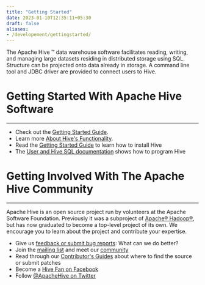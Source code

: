 ```yaml
---
title: "Getting Started"
date: 2023-01-10T12:35:11+05:30
draft: false
aliases:
- /developement/gettingstarted/
---
```


<!---
  Licensed to the Apache Software Foundation (ASF) under one
  or more contributor license agreements.  See the NOTICE file
  distributed with this work for additional information
  regarding copyright ownership.  The ASF licenses this file
  to you under the Apache License, Version 2.0 (the
  "License"); you may not use this file except in compliance
  with the License.  You may obtain a copy of the License at

  http://www.apache.org/licenses/LICENSE-2.0

  Unless required by applicable law or agreed to in writing,
  software distributed under the License is distributed on an
  "AS IS" BASIS, WITHOUT WARRANTIES OR CONDITIONS OF ANY
  KIND, either express or implied.  See the License for the
  specific language governing permissions and limitations
  under the License. -->


The Apache Hive &trade; data warehouse software facilitates reading,
writing, and managing large datasets residing in distributed storage
using SQL.  Structure can be projected onto data already in storage.
A command line tool and JDBC driver are provided to connect users to
Hive.


# Getting Started With Apache Hive Software
---
* Check out the [Getting Started Guide][GETTING_STARTED].
* Learn more [About Hive's Functionality][HIVE_DETAILS].
* Read the [Getting Started Guide][GETTING_STARTED] to learn how to install Hive
* The [User and Hive SQL documentation][HIVE_QL] shows how to program Hive

# Getting Involved With The Apache Hive Community
---
Apache Hive is an open source project run by volunteers at the Apache
Software Foundation. Previously it was a subproject of [Apache&reg;
Hadoop&reg;][APACHE_HADOOP], but has now graduated to become a
top-level project of its own. We encourage you to learn about the
project and contribute your expertise.

* Give us [feedback or submit bug reports][ISSUE_TRACKING]: What can we do better?
* Join the [mailing list][MAILING_LISTS] and meet our [community][COMMUNITY]
* Read through our [Contributor's Guides][CONTRIBUTOR] about where to find the source or submit patches
* Become a [Hive Fan on Facebook][HIVE_FACEBOOK]
* Follow [@ApacheHive on Twitter][HIVE_TWITTER]

[GETTING_STARTED]: /development/gettingstarted-latest/
[APACHE_HADOOP]: http://hadoop.apache.org
[ISSUE_TRACKING]: /community/issuetracking/
[MAILING_LISTS]: /community/mailinglists/
[HIVE_FACEBOOK]: http://www.facebook.com/pages/Hive/43928506208
[HIVE_DETAILS]: https://cwiki.apache.org/confluence/display/Hive/
[HIVE_QL]: https://hive.apache.org/docs/latest/introduction-to-apache-hive#Home-UserDocumentation
[COMMUNITY]: /community/people/
[CONTRIBUTOR]: https://hive.apache.org/docs/latest/introduction-to-apache-hive#Home-ResourcesforContributors
[HIVE_TWITTER]: https://twitter.com/apachehive


